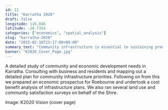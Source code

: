 ```yaml
---
id: 11
title: "Karratha 2020"
draft: false
longitude: 116.846
latitude: -20.7354
categories: ["economics", "spatial_analysis"]
slug: "karratha-2020"
date: "2015-02-18T23:17:00+00:00"
summary_text: "Community infrastructure is essential to sustaining productivity in Karratha"
banner: "K2020_Cover_Page.jpg"
---
```


A detailed study of community and economic development needs in Karratha. Consulting with business and residents and mapping out a detailed plan for community infrastructure priorities. Following on from this we prepared an economic prospectus for Roebourne and undertook a cost benefit analysis of infrastructure plans. We also ran several land use and community satisfaction surveys on behalf of the Shire.

Image: K2020 Vision (cover page)
